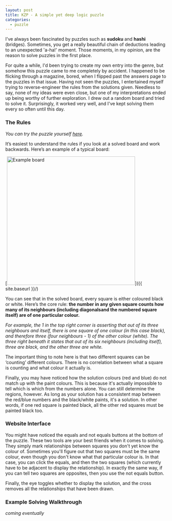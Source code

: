 ```yaml
---
layout: post
title: KZP - A simple yet deep logic puzzle
categories:
  - puzzle
---
```



I've always been fascinated by puzzles such as **sudoku** and **hashi** (bridges). Sometimes, you get a really beautiful chain of deductions leading to an unexpected 'a-ha!' moment. Those moments, in my opinion, are the reason to solve puzzles in the first place. 

For quite a while, I'd been trying to create my own entry into the genre, but somehow this puzzle came to me completely by accident. I happened to be flicking through a magazine, bored, when I flipped past the answers page to the puzzles in that issue. Having not seen the puzzles, I entertained myself trying to reverse-engineer the rules from the solutions given. Needless to say, none of my ideas were even close, but one of my interpretations ended up being worthy of further exploration. I drew out a random board and tried to solve it. Surprisingly, it worked very well, and I've kept solving them every so often until this day.

### The Rules
*You can try the puzzle yourself [here](https://shminge.github.io/kzp/).*

It’s easiest to understand the rules if you look at a solved board and work backwards. Here’s an example of a typical board:

[<img src="{{ site.baseurl }}/assets/image/kzpexample.png" alt="Example board" style="width: 400px;"/>]({{ site.baseurl }}/)

You can see that in the solved board, every square is either coloured black or white. Here’s the core rule: **the number in any given square counts how many of its neighbours (including diagonalsand the numbered square itself) are of one particular colour.**

*For example, the 1 in the top right corner is asserting that out of its three neighbours and itself, there is one square of one colour (in this case black), and therefore three (four neighbours - 1) of the other colour (white). The three right beneath it states that out of its six neighbours (including itself), three are black, and the other three are white.*

The important thing to note here is that two different squares can be ‘counting’ different colours. There is no correlation between what a square is counting and what colour it actually is.

Finally, you may have noticed how the solution colours (red and blue) do not match up with the paint colours. This is because it's actually impossible to tell which is which from the numbers alone. You can still determine the regions, however. As long as your solution has a consistent map between the red/blue numbers and the black/white paints, it's a solution. In other words, if one red square is painted black, all the other red squares must be painted black too. 

### Website Interface
You might have noticed the equals and not equals buttons at the bottom of the puzzle. These two tools are your best friends when it comes to solving. They simply mark relationships between squares you don't yet know the colour of. Sometimes you'll figure out that two squares must be the same colour, even though you don't know what that particular colour is. In that case, you can click the equals, and then the two squares (which currently have to be adjacent to display the relationship). In exactly the same way, if you can tell two squares are opposites, then you use the not equals button.

Finally, the eye toggles whether to display the solution, and the cross removes all the relationships that have been drawn. 

### Example Solving Walkthrough
*coming eventually*